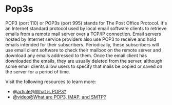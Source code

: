 # Pop3s

POP3 (port 110) or POP3s (port 995) stands for The Post Office Protocol. It's an Internet standard protocol used by local email software clients to retrieve emails from a remote mail server over a TCP/IP connection. Email servers hosted by Internet service providers also use POP3 to receive and hold emails intended for their subscribers. Periodically, these subscribers will use email client software to check their mailbox on the remote server and download any emails addressed to them. Once the email client has downloaded the emails, they are usually deleted from the server, although some email clients allow users to specify that mails be copied or saved on the server for a period of time.

Visit the following resources to learn more:

- [@article@What is POP3?](https://www.techtarget.com/whatis/definition/POP3-Post-Office-Protocol-3)
- [@video@What are POP3, IMAP, and SMTP?](https://www.youtube.com/watch?v=gLNOVbcyWbI)
